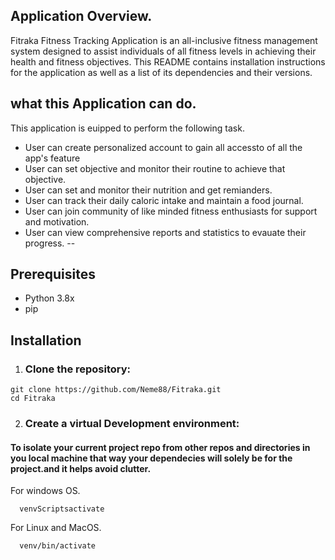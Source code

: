 ## Application Overview.
Fitraka Fitness Tracking Application is an all-inclusive fitness management system designed to assist individuals of all fitness levels in achieving their health and fitness objectives. This README contains installation instructions for the application as well as a list of its dependencies and their versions.
## what this Application can do.

This application is euipped to perform the following task.

- User can create personalized account to gain all accessto of all the app's feature
- User can set objective and monitor their routine to achieve that objective.
- User can set and monitor their nutrition and get remianders.
- User can track their daily caloric intake and maintain a food journal.
- User can join community of like minded fitness enthusiasts for support and motivation.
- User can view comprehensive reports and statistics to evauate their progress.
--
## Prerequisites
- Python 3.8x
- pip

## Installation

  1. ### Clone the repository:

    git clone https://github.com/Neme88/Fitraka.git
    cd Fitraka
  2. ### Create a virtual Development environment:
  #### To isolate your current project repo from other repos and directories in you local machine that way your dependecies will solely be for the project.and it helps avoid clutter.

  For windows OS.

      venvScriptsactivate

  For Linux and MacOS.

      venv/bin/activate
